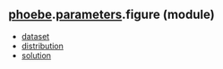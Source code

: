 ## [phoebe](phoebe.md).[parameters](phoebe.parameters.md).figure (module)

* [dataset](phoebe.parameters.figure.dataset.md)
* [distribution](phoebe.parameters.figure.distribution.md)
* [solution](phoebe.parameters.figure.solution.md)

